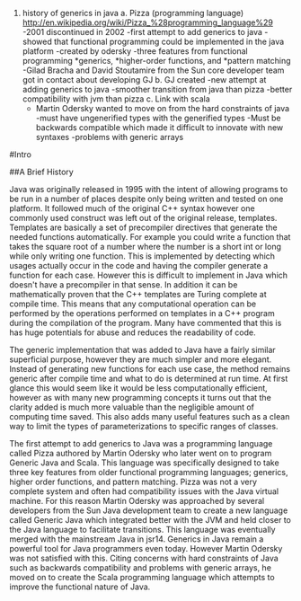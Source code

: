 1. history of generics in java
  a.  Pizza (programming language) http://en.wikipedia.org/wiki/Pizza_%28programming_language%29
    -2001 discontinued in 2002
    -first attempt to add generics to java
    -showed that functional programming could be implemented in the java platform
    -created by odersky
    -three features from functional programming 
      *generics, 
      *higher-order functions, and 
      *pattern matching
    -Gilad Bracha and David Stoutamire from the Sun core developer team got in contact about developing GJ
  b.  GJ created 
    -new attempt at adding generics to java
    -smoother transition from java than pizza
    -better compatibility with jvm than pizza
  c.  Link with scala
    - Martin Odersky wanted to move on from the hard constraints of java
      -must have ungenerified types with the generified types
      -Must be backwards compatible which made it difficult to innovate with new syntaxes
      -problems with generic arrays

#Intro

##A Brief History

Java was originally released in 1995 with the intent of allowing programs to be run in a number of places despite 
only being written and tested on one platform.  It followed much of the original C++ syntax however one commonly 
used construct was left out of the original release, templates.  Templates are basically a set of precompiler 
directives that generate the needed functions automatically. For example you could write a function that takes 
the square root of a number where the number is a short int or long while only writing one function.  This is 
implemented by detecting which usages actually occur in the code and having the compiler generate a function for 
each case.  However this is difficult to implement in Java which doesn't have a precompiler in that sense.  In 
addition it can be mathematically proven that the C++ templates are Turing complete at compile time. This means
that any computational operation can be performed by the operations performed on templates in a C++ program during 
the compilation of the program.  Many have commented that this is has huge potentials for abuse and reduces the 
readability of code.

The generic implementation that was added to Java have a fairly similar superficial purpose, however they are much 
simpler and more elegant.  Instead of generating new functions for each use case, the method remains generic after 
compile time and what to do is determined at run time.  At first glance this would seem like it would be less 
computationally efficient, however as with many new programming concepts it turns out that the clarity added is much 
more valuable than the negligible amount of computing time saved.  This also adds many useful features such as a clean
way to limit the types of parameterizations to specific ranges of classes.
	
The first attempt to add generics to Java was a programming language called Pizza authored by Martin Odersky who later
went on to program Generic Java and Scala.  This language was specifically designed to take three key features from 
older functional programming languages; generics, higher order functions, and pattern matching.  Pizza was not a very 
complete system and often had compatibility issues with the Java virtual machine.  For this reason Martin Odersky was 
approached by several developers from the Sun Java development team to create a new language called Generic Java which 
integrated better with the JVM and held closer to the Java language to facilitate transitions.  This language was 
eventually merged with the mainstream Java in jsr14.  Generics in Java remain a powerful tool for Java programmers 
even today.  However Martin Odersky was not satisfied with this. Citing concerns with hard constraints of Java such 
as backwards compatibility and problems with generic arrays, he moved on to create the Scala programming language 
which attempts to improve the functional nature of Java.
